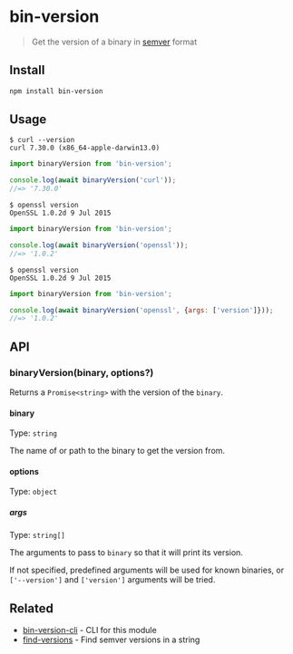 # bin-version

> Get the version of a binary in [semver](https://github.com/npm/node-semver) format

## Install

```sh
npm install bin-version
```

## Usage

```console
$ curl --version
curl 7.30.0 (x86_64-apple-darwin13.0)
```

```js
import binaryVersion from 'bin-version';

console.log(await binaryVersion('curl'));
//=> '7.30.0'
```

```console
$ openssl version
OpenSSL 1.0.2d 9 Jul 2015
```

```js
import binaryVersion from 'bin-version';

console.log(await binaryVersion('openssl'));
//=> '1.0.2'
```

```console
$ openssl version
OpenSSL 1.0.2d 9 Jul 2015
```

```js
import binaryVersion from 'bin-version';

console.log(await binaryVersion('openssl', {args: ['version']}));
//=> '1.0.2'
```

## API

### binaryVersion(binary, options?)

Returns a `Promise<string>` with the version of the `binary`.

#### binary

Type: `string`

The name of or path to the binary to get the version from.

#### options

Type: `object`

##### args

Type: `string[]`

The arguments to pass to `binary` so that it will print its version.

If not specified, predefined arguments will be used for known binaries, or `['--version']` and `['version']` arguments will be tried.

## Related

- [bin-version-cli](https://github.com/sindresorhus/bin-version-cli) - CLI for this module
- [find-versions](https://github.com/sindresorhus/find-versions) - Find semver versions in a string
